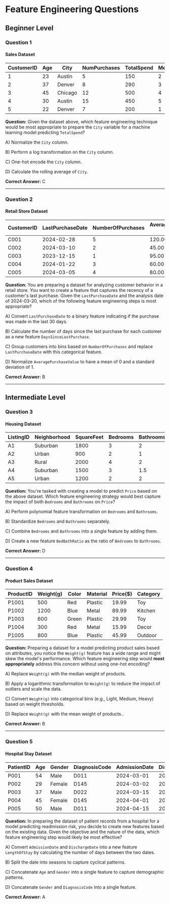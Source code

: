 # Feature Engineering Questions

## Beginner Level

### Question 1

#### Sales Dataset

| CustomerID | Age | City    | NumPurchases | TotalSpend | MembershipDurationYears |
|------------|-----|---------|--------------|------------|-------------------------|
| 1          | 23  | Austin  | 5            | 150        | 2                       |
| 2          | 37  | Denver  | 8            | 290        | 3                       |
| 3          | 45  | Chicago | 12           | 500        | 4                       |
| 4          | 30  | Austin  | 15           | 450        | 5                       |
| 5          | 22  | Denver  | 7            | 200        | 1                       |

**Question:** Given the dataset above, which feature engineering technique would be most appropriate to prepare the `City` variable for a machine learning model predicting `TotalSpend`?

A) Normalize the `City` column.

B) Perform a log transformation on the `City` column.

C) One-hot encode the `City` column.

D) Calculate the rolling average of `City`.

**Correct Answer:** C

---

### Question 2

#### Retail Store Dataset

| CustomerID | LastPurchaseDate | NumberOfPurchases | AveragePurchaseValue ($) | CustomerSegment |
|------------|------------------|-------------------|--------------------------|-----------------|
| C001       | 2024-02-28       | 5                 | 120.00                   | Loyal           |
| C002       | 2024-03-10       | 2                 | 45.00                    | New             |
| C003       | 2023-12-15       | 1                 | 95.00                    | Churned         |
| C004       | 2024-01-22       | 3                 | 60.00                    | Occasional      |
| C005       | 2024-03-05       | 4                 | 80.00                    | Loyal           |

**Question:** You are preparing a dataset for analyzing customer behavior in a retail store. You want to create a feature that captures the recency of a customer's last purchase. Given the `LastPurchaseDate` and the analysis date of 2024-03-20, which of the following feature engineering steps is most appropriate?

A) Convert `LastPurchaseDate` to a binary feature indicating if the purchase was made in the last 30 days.

B) Calculate the number of days since the last purchase for each customer as a new feature `DaysSinceLastPurchase`.

C) Group customers into bins based on `NumberOfPurchases` and replace `LastPurchaseDate` with this categorical feature.

D) Normalize `AveragePurchaseValue` to have a mean of 0 and a standard deviation of 1.

**Correct Answer:** B

---

## Intermediate Level

### Question 3

#### Housing Dataset

| ListingID | Neighborhood | SquareFeet | Bedrooms | Bathrooms | Price  |
|-----------|--------------|------------|----------|-----------|--------|
| A1        | Suburban     | 1800       | 3        | 2         | 300000 |
| A2        | Urban        | 900        | 2        | 1         | 250000 |
| A3        | Rural        | 2000       | 4        | 2         | 220000 |
| A4        | Suburban     | 1500       | 3        | 1.5       | 280000 |
| A5        | Urban        | 1200       | 2        | 2         | 320000 |

**Question:** You're tasked with creating a model to predict `Price` based on the above dataset. Which feature engineering strategy would best capture the impact of both `Bedrooms` and `Bathrooms` on `Price`?

A) Perform polynomial feature transformation on `Bedrooms` and `Bathrooms`.

B) Standardize `Bedrooms` and `Bathrooms` separately.

C) Combine `Bedrooms` and `Bathrooms` into a single feature by adding them.

D) Create a new feature `BedBathRatio` as the ratio of `Bedrooms` to `Bathrooms`.

**Correct Answer:** D

---

### Question 4

#### Product Sales Dataset

| ProductID | Weight(g) | Color | Material | Price($) | Category |
|-----------|-----------|-------|----------|----------|----------|
| P1001     | 500       | Red   | Plastic  | 19.99    | Toy      |
| P1002     | 1200      | Blue  | Metal    | 89.99    | Kitchen  |
| P1003     | 600       | Green | Plastic  | 29.99    | Toy      |
| P1004     | 300       | Red   | Metal    | 15.99    | Decor    |
| P1005     | 800       | Blue  | Plastic  | 45.99    | Outdoor  |

**Question:** Preparing a dataset for a model predicting product sales based on attributes, you notice the `Weight(g)` feature has a wide range and might skew the model's performance. Which feature engineering step would **most appropriately** address this concern without using one-hot encoding?

A) Replace `Weight(g)` with the median weight of products.

B) Apply a logarithmic transformation to `Weight(g)` to reduce the impact of outliers and scale the data. 

C) Convert `Weight(g)` into categorical bins (e.g., Light, Medium, Heavy) based on weight thresholds.

D) Replace `Weight(g)` with the mean weight of products..

**Correct Answer:** B

---

### Question 5

#### Hospital Stay Dataset

| PatientID | Age | Gender | DiagnosisCode | AdmissionDate | DischargeDate |
|-----------|-----|--------|---------------|---------------|---------------|
| P001      | 54  | Male   | D011          | 2024-03-01    | 2024-03-05    |
| P002      | 29  | Female | D145          | 2024-03-02    | 2024-03-04    |
| P003      | 37  | Male   | D022          | 2024-03-15    | 2024-03-20    |
| P004      | 45  | Female | D145          | 2024-04-01    | 2024-04-09    |
| P005      | 50  | Male   | D011          | 2024-04-15    | 2024-04-22    |

**Question:** In preparing the dataset of patient records from a hospital for a model predicting readmission risk, you decide to create new features based on the existing data. Given the objective and the nature of the data, which feature engineering step would likely be most effective?

A) Convert `AdmissionDate` and `DischargeDate` into a new feature `LengthOfStay` by calculating the number of days between the two dates.

B) Split the date into seasons to capture cyclical patterns.

C) Concatenate `Age` and `Gender` into a single feature to capture demographic patterns.

D) Concatenate `Gender` and `DiagnosisCode` into a single feature.

**Correct Answer:** A
